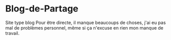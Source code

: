 # Blog-de-Partage
Site type blog
Pour être directe, il manque beaucoups de choses, j'ai eu pas mal de problèmes personnel, même si ça n'excuse en rien mon manque de travail.
